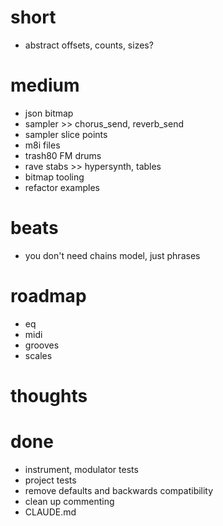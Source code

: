 # short

- abstract offsets, counts, sizes?

# medium

- json bitmap
- sampler >> chorus_send, reverb_send
- sampler slice points
- m8i files
- trash80 FM drums
- rave stabs >> hypersynth, tables
- bitmap tooling
- refactor examples

# beats

- you don't need chains model, just phrases

# roadmap

- eq
- midi
- grooves
- scales

# thoughts

# done

- instrument, modulator tests
- project tests
- remove defaults and backwards compatibility
- clean up commenting
- CLAUDE.md

